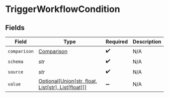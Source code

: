 # TriggerWorkflowCondition


## Fields

| Field                                                                                                       | Type                                                                                                        | Required                                                                                                    | Description                                                                                                 |
| ----------------------------------------------------------------------------------------------------------- | ----------------------------------------------------------------------------------------------------------- | ----------------------------------------------------------------------------------------------------------- | ----------------------------------------------------------------------------------------------------------- |
| `comparison`                                                                                                | [Comparison](../../models/shared/comparison.md)                                                             | :heavy_check_mark:                                                                                          | N/A                                                                                                         |
| `schema`                                                                                                    | *str*                                                                                                       | :heavy_check_mark:                                                                                          | N/A                                                                                                         |
| `source`                                                                                                    | *str*                                                                                                       | :heavy_check_mark:                                                                                          | N/A                                                                                                         |
| `value`                                                                                                     | [Optional[Union[str, float, List[str], List[float]]]](../../models/shared/triggerworkflowconditionvalue.md) | :heavy_minus_sign:                                                                                          | N/A                                                                                                         |